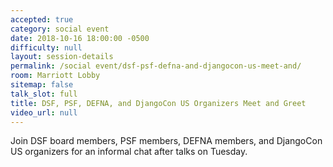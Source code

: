 ```yaml
---
accepted: true
category: social event
date: 2018-10-16 18:00:00 -0500
difficulty: null
layout: session-details
permalink: /social event/dsf-psf-defna-and-djangocon-us-meet-and/
room: Marriott Lobby
sitemap: false
talk_slot: full
title: DSF, PSF, DEFNA, and DjangoCon US Organizers Meet and Greet
video_url: null
---
```


Join DSF board members, PSF members, DEFNA members, and DjangoCon US organizers for an informal chat after talks on Tuesday.